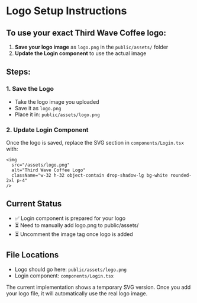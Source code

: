 # Logo Setup Instructions

## To use your exact Third Wave Coffee logo:

1. **Save your logo image** as `logo.png` in the `public/assets/` folder
2. **Update the Login component** to use the actual image

## Steps:

### 1. Save the Logo
- Take the logo image you uploaded
- Save it as `logo.png` 
- Place it in: `public/assets/logo.png`

### 2. Update Login Component
Once the logo is saved, replace the SVG section in `components/Login.tsx` with:

```tsx
<img 
  src="/assets/logo.png"
  alt="Third Wave Coffee Logo"
  className="w-32 h-32 object-contain drop-shadow-lg bg-white rounded-2xl p-4"
/>
```

## Current Status
- ✅ Login component is prepared for your logo
- ⏳ Need to manually add logo.png to public/assets/
- ⏳ Uncomment the image tag once logo is added

## File Locations
- Logo should go here: `public/assets/logo.png`
- Login component: `components/Login.tsx`

The current implementation shows a temporary SVG version. Once you add your logo file, it will automatically use the real logo image.